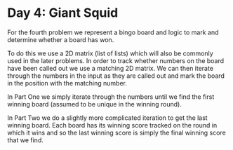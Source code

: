# Day 4: Giant Squid

For the fourth problem we represent a bingo board and logic to mark and
determine whether a board has won.

To do this we use a 2D matrix (list of lists) which will also be commonly used
in the later problems. In order to track whether numbers on the board have been
called out we use a matching 2D matrix. We can then iterate through the numbers
in the input as they are called out and mark the board in the position with the
matching number.

In Part One we simply iterate through the numbers until we find the first
winning board (assumed to be unique in the winning round).

In Part Two we do a slightly more complicated iteration to get the last winning
board. Each board has its winning score tracked on the round in which it wins
and so the last winning score is simply the final winning score that we find.
